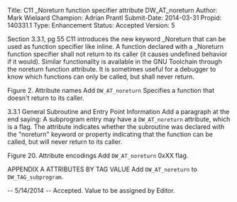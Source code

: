 Title:       C11 _Noreturn function specifier attribute DW_AT_noreturn
Author:      Mark Wielaard
Champion:    Adrian Prantl
Submit-Date: 2014-03-31
Propid:      140331.1
Type:        Enhancement
Status:      Accepted
Version:     5

Section 3.3.1, pg 55
C11 introduces the new keyword _Noreturn that can be used as function specifier like 
inline. A function declared with a _Noreturn function specifier shall not return to 
its caller (it causes undefined behavior if it would). Similar functionality is available
in the GNU Toolchain through the noreturn function attribute. It is sometimes useful for 
a debugger to know which functions can only be called, but shall never return.

Figure 2. Attribute names
Add `DW_AT_noreturn` Specifies a function that doesn't return to its caller.

3.3.1 General Subroutine and Entry Point Information
Add a paragraph at the end saying:
A subprogram entry may have a `DW_AT_noreturn` attribute, which is a flag. The attribute 
indicates whether the subroutine was declared with the "noreturn" keyword or property 
indicating that the function can be called, but will never return to its caller.

Figure 20. Attribute encodings
Add `DW_AT_noreturn` 0xXX flag.

APPENDIX A ATTRIBUTES BY TAG VALUE
Add `DW_AT_noreturn` to `DW_TAG_subprogram`.

--
5/14/2014 -- Accepted.  Value to be assigned by Editor.
